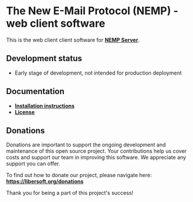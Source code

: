# The New E-Mail Protocol (NEMP) - web client software

This is the web client client software for [**NEMP Server**](https://github.com/libersoft-org/nemp-server/).

## Development status

- Early stage of development, not intended for production deployment

## Documentation

- [**Installation instructions**](./INSTALL.md)
- [**License**](./LICENSE)

## Donations

Donations are important to support the ongoing development and maintenance of this open source project. Your contributions help us cover costs and support our team in improving this software. We appreciate any support you can offer.

To find out how to donate our project, please navigate here: **https://libersoft.org/donations**

Thank you for being a part of this project's success!
